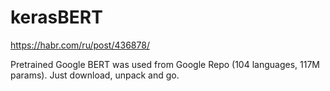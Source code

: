 # kerasBERT
https://habr.com/ru/post/436878/

Pretrained Google BERT was used from Google Repo (104 languages, 117M params). Just download, unpack and go.
